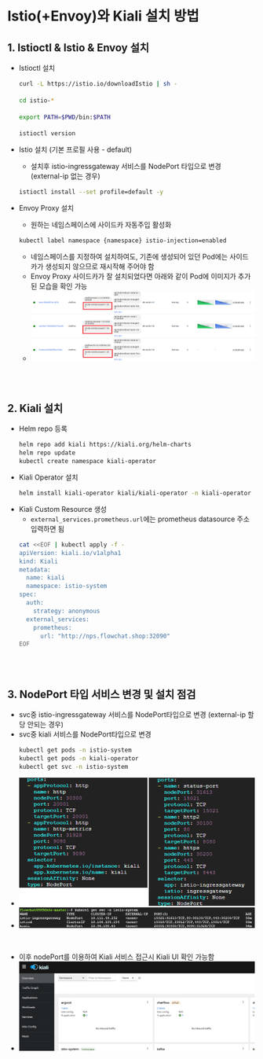 # Istio(+Envoy)와 Kiali 설치 방법

## 1. Istioctl & Istio & Envoy 설치
* Istioctl 설치
  ```sh
  curl -L https://istio.io/downloadIstio | sh -

  cd istio-*

  export PATH=$PWD/bin:$PATH

  istioctl version
  ```

* Istio 설치 (기본 프로필 사용 - default)
  * 설치후 istio-ingressgateway 서비스를 NodePort 타입으로 변경 (external-ip 없는 경우)
  ```sh
  istioctl install --set profile=default -y
  ```

* Envoy Proxy 설치
  * 원하는 네임스페이스에 사이드카 자동주입 활성화
  ```sh
  kubectl label namespace {namespace} istio-injection=enabled
  ```
  * 네임스페이스를 지정하여 설치하여도, 기존에 생성되어 있던 Pod에는 사이드카가 생성되지 않으므로 재시작해 주어야 함
  * Envoy Proxy 사이드카가 잘 설치되었다면 아래와 같이 Pod에 이미지가 추가된 모습을 확인 가능
  * ![](2025-05-23-01-49-49.png)
  

<br><br>

## 2. Kiali 설치
* Helm repo 등록
  ```sh
  helm repo add kiali https://kiali.org/helm-charts
  helm repo update
  kubectl create namespace kiali-operator
  ```
* Kiali Operator 설치
  ```sh
  helm install kiali-operator kiali/kiali-operator -n kiali-operator
  ```
* Kiali Custom Resource 생성
  * `external_services.prometheus.url`에는 prometheus datasource 주소 입력하면 됨
  ```sh
  cat <<EOF | kubectl apply -f -
  apiVersion: kiali.io/v1alpha1
  kind: Kiali
  metadata:
    name: kiali
    namespace: istio-system
  spec:
    auth:
      strategy: anonymous
    external_services:
      prometheus:
        url: "http://nps.flowchat.shop:32090"
  EOF
  ```

<br><br>

## 3. NodePort 타입 서비스 변경 및 설치 점검
* svc중 istio-ingressgateway 서비스를 NodePort타입으로 변경 (external-ip 할당 안되는 경우)
* svc중 kiali 서비스를 NodePort타입으로 변경
  ```sh
  kubectl get pods -n istio-system
  kubectl get pods -n kiali-operator
  kubectl get svc -n istio-system
  ```
* ![](2025-05-23-01-56-43.png)
* ![](2025-05-23-01-51-10.png)

<br>

* 이후 nodePort를 이용하여 Kiali 서비스 접근시 Kiali UI 확인 가능함
* ![](2025-05-23-01-58-19.png)

<br><br>

